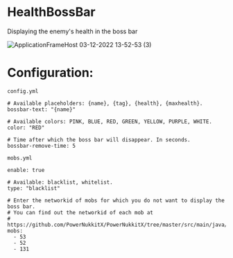 # HealthBossBar
Displaying the enemy's health in the boss bar

![ApplicationFrameHost 03-12-2022 13-52-53 (3)](https://user-images.githubusercontent.com/83061703/205470064-9afff306-c925-451c-b5b9-9142ecaec50f.gif)

# Configuration:

`config.yml`
```
# Available placeholders: {name}, {tag}, {health}, {maxhealth}.
bossbar-text: "{name}"

# Available colors: PINK, BLUE, RED, GREEN, YELLOW, PURPLE, WHITE.
color: "RED"

# Time after which the boss bar will disappear. In seconds.
bossbar-remove-time: 5
```
`mobs.yml`
```
enable: true

# Available: blacklist, whitelist.
type: "blacklist"

# Enter the networkid of mobs for which you do not want to display the boss bar. 
# You can find out the networkid of each mob at 
# https://github.com/PowerNukkitX/PowerNukkitX/tree/master/src/main/java/cn/nukkit/entity/
mobs:
  - 53
  - 52
  - 131
```
